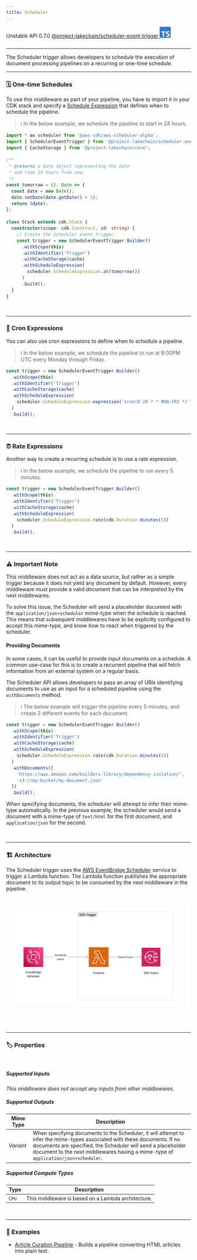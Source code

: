 ```yaml
---
title: Scheduler
---
```


<span title="Label: Pro" data-view-component="true" class="Label Label--api text-uppercase">
  Unstable API
</span>
<span title="Label: Pro" data-view-component="true" class="Label Label--version text-uppercase">
  0.7.0
</span>
<span title="Label: Pro" data-view-component="true" class="Label Label--package">
  <a target="_blank" href="https://www.npmjs.com/package/@project-lakechain/scheduler-event-trigger">
    @project-lakechain/scheduler-event-trigger
  </a>
</span>
<span class="language-icon">
  <svg role="img" viewBox="0 0 24 24" width="30" xmlns="http://www.w3.org/2000/svg" style="fill: #3178C6;"><title>TypeScript</title><path d="M1.125 0C.502 0 0 .502 0 1.125v21.75C0 23.498.502 24 1.125 24h21.75c.623 0 1.125-.502 1.125-1.125V1.125C24 .502 23.498 0 22.875 0zm17.363 9.75c.612 0 1.154.037 1.627.111a6.38 6.38 0 0 1 1.306.34v2.458a3.95 3.95 0 0 0-.643-.361 5.093 5.093 0 0 0-.717-.26 5.453 5.453 0 0 0-1.426-.2c-.3 0-.573.028-.819.086a2.1 2.1 0 0 0-.623.242c-.17.104-.3.229-.393.374a.888.888 0 0 0-.14.49c0 .196.053.373.156.529.104.156.252.304.443.444s.423.276.696.41c.273.135.582.274.926.416.47.197.892.407 1.266.628.374.222.695.473.963.753.268.279.472.598.614.957.142.359.214.776.214 1.253 0 .657-.125 1.21-.373 1.656a3.033 3.033 0 0 1-1.012 1.085 4.38 4.38 0 0 1-1.487.596c-.566.12-1.163.18-1.79.18a9.916 9.916 0 0 1-1.84-.164 5.544 5.544 0 0 1-1.512-.493v-2.63a5.033 5.033 0 0 0 3.237 1.2c.333 0 .624-.03.872-.09.249-.06.456-.144.623-.25.166-.108.29-.234.373-.38a1.023 1.023 0 0 0-.074-1.089 2.12 2.12 0 0 0-.537-.5 5.597 5.597 0 0 0-.807-.444 27.72 27.72 0 0 0-1.007-.436c-.918-.383-1.602-.852-2.053-1.405-.45-.553-.676-1.222-.676-2.005 0-.614.123-1.141.369-1.582.246-.441.58-.804 1.004-1.089a4.494 4.494 0 0 1 1.47-.629 7.536 7.536 0 0 1 1.77-.201zm-15.113.188h9.563v2.166H9.506v9.646H6.789v-9.646H3.375z"/></svg>
</span>
<div style="margin-top: 26px"></div>

---

The Scheduler trigger allows developers to schedule the execution of document processing pipelines on a recurring or one-time schedule.

---

### 🗓️ One-time Schedules

To use this middleware as part of your pipeline, you have to import it in your CDK stack and specify a [Schedule Expression](https://docs.aws.amazon.com/cdk/api/v2/docs/@aws-cdk_aws-scheduler-alpha.ScheduleExpression.html) that defines when to schedule the pipeline.

> ℹ️ In the below example, we schedule the pipeline to start in 24 hours.

```typescript
import * as scheduler from '@aws-cdk/aws-scheduler-alpha';
import { SchedulerEventTrigger } from '@project-lakechain/scheduler-event-trigger';
import { CacheStorage } from '@project-lakechain/core';

/**
 * @returns a date object representing the date
 * and time 24 hours from now.
 */
const tomorrow = (): Date => {
  const date = new Date();
  date.setDate(date.getDate() + 1);
  return (date);
};

class Stack extends cdk.Stack {
  constructor(scope: cdk.Construct, id: string) {
    // Create the Scheduler event trigger.
    const trigger = new SchedulerEventTrigger.Builder()
      .withScope(this)
      .withIdentifier('Trigger')
      .withCacheStorage(cache)
      .withScheduleExpression(
        scheduler.ScheduleExpression.at(tomorrow())
      )
      .build();
  }
}
```

<br>

---

### 🔖 Cron Expressions

You can also use cron expressions to define when to schedule a pipeline.

> ℹ️ In the below example, we schedule the pipeline to run at 8:00PM UTC every Monday through Friday.

```typescript
const trigger = new SchedulerEventTrigger.Builder()
  .withScope(this)
  .withIdentifier('Trigger')
  .withCacheStorage(cache)
  .withScheduleExpression(
    scheduler.ScheduleExpression.expression('cron(0 20 ? * MON-FRI *)')
  )
  .build();
```

<br>

---

### ⏰ Rate Expressions

Another way to create a recurring schedule is to use a rate expression.

> ℹ️ In the below example, we schedule the pipeline to run every 5 minutes.

```typescript
const trigger = new SchedulerEventTrigger.Builder()
  .withScope(this)
  .withIdentifier('Trigger')
  .withCacheStorage(cache)
  .withScheduleExpression(
    scheduler.ScheduleExpression.rate(cdk.Duration.minutes(5))
  )
  .build();
```

<br>

---

### ⚠️ Important Note

This middleware does not act as a data source, but rather as a simple trigger because it does not yield any document by default. However, every middleware must provide a valid document that can be interpreted by the next middlewares.

To solve this issue, the Scheduler will send a placeholder document with the `application/json+scheduler` mime-type when the schedule is reached. This means that subsequent middlewares have to be explicitly configured to accept this mime-type, and know how to react when triggered by the scheduler.

#### Providing Documents

In some cases, it can be useful to provide input documents on a schedule. A common use-case for this is to create a recurrent pipeline that will fetch information from an external system on a regular basis.

The Scheduler API allows developers to pass an array of URIs identifying documents to use as an input for a scheduled pipeline using the `withDocuments` method.

> ℹ️ The below example will trigger the pipeline every 5 minutes, and create 2 different events for each document.

```typescript
const trigger = new SchedulerEventTrigger.Builder()
  .withScope(this)
  .withIdentifier('Trigger')
  .withCacheStorage(cache)
  .withScheduleExpression(
    scheduler.ScheduleExpression.rate(cdk.Duration.minutes(5))
  )
  .withDocuments([
    'https://aws.amazon.com/builders-library/dependency-isolation/',
    's3://my-bucket/my-document.json'
  ])
  .build();
```

When specifying documents, the scheduler will attempt to infer their mime-type automatically. In the previous example, the scheduler would send a document with a mime-type of `text/html` for the first document, and `application/json` for the second.

<br>

---

### 🏗️ Architecture

The Scheduler trigger uses the [AWS EventBridge Scheduler](https://aws.amazon.com/fr/blogs/compute/introducing-amazon-eventbridge-scheduler/) service to trigger a Lambda function. The Lambda function publishes the appropriate document to its output topic to be consumed by the next middleware in the pipeline.

![Architecture](../../../assets/scheduler-event-trigger-architecture.png)

<br>

---

### 🏷️ Properties

<br>

##### Supported Inputs

*This middleware does not accept any inputs from other middlewares.*

##### Supported Outputs

| Mime Type | Description |
| --------- | ----------- |
| *Variant* | When specifying documents to the Scheduler, it will attempt to infer the mime-types associated with these documents. If no documents are specified, the Scheduler will send a placeholder document to the next middlewares having a mime-type of `application/json+scheduler`. |

##### Supported Compute Types

| Type  | Description |
| ----- | ----------- |
| `CPU` | This middleware is based on a Lambda architecture. |

<br>

---

### 📖 Examples

- [Article Curation Pipeline](https://github.com/awslabs/project-lakechain/tree/main/examples/simple-pipelines/text-processing-pipelines/article-curation-pipeline) - Builds a pipeline converting HTML articles into plain text.
